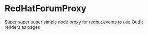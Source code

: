 RedHatForumProxy
================

Super super super simple node proxy for redhat.events to use Outfit renders as pages
